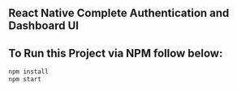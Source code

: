 ## React Native Complete Authentication and Dashboard UI


## To Run this Project via NPM follow below:

```bash
npm install
npm start
```

